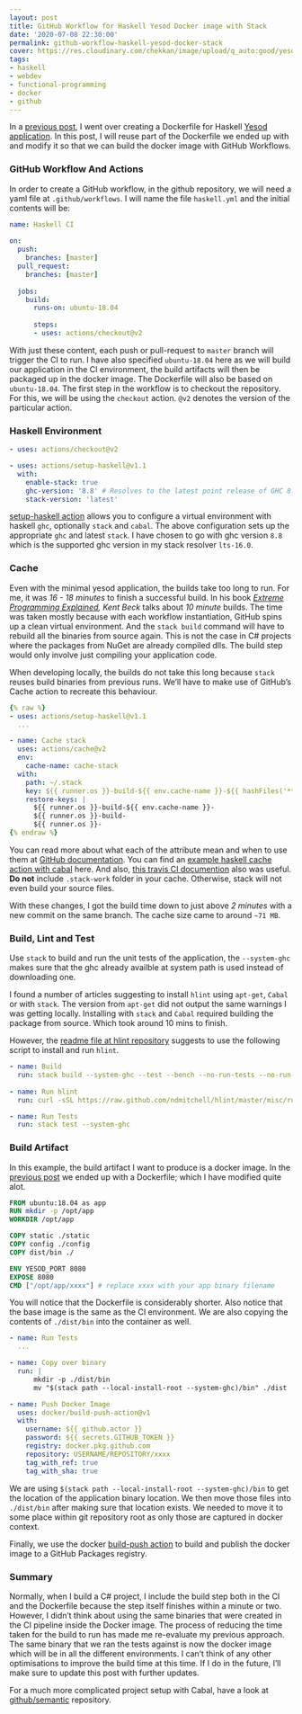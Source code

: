 ```yaml
---
layout: post
title: GitHub Workflow for Haskell Yesod Docker image with Stack
date: '2020-07-08 22:30:00'
permalink: github-workflow-haskell-yesod-docker-stack
cover: https://res.cloudinary.com/chekkan/image/upload/q_auto:good/yesod-haskell-github--2-.png
tags:
- haskell
- webdev
- functional-programming
- docker
- github
---
```


In a [previous post][], I went over creating a Dockerfile for Haskell
[Yesod application][]. In this post, I will reuse part of the Dockerfile we
ended up with and modify it so that we can build the docker image with GitHub
Workflows.

### GitHub Workflow And Actions

In order to create a GitHub workflow, in the github repository, we will need a
yaml file at `.github/workflows`. I will name the file `haskell.yml` and the
initial contents will be:

```yaml
name: Haskell CI
    
on:
  push:
    branches: [master]
  pull_request:
    branches: [master]
    
  jobs:
    build:
      runs-on: ubuntu-18.04
    
      steps:
      - uses: actions/checkout@v2
```

With just these content, each push or pull-request to `master` branch will
trigger the CI to run. I have also specified `ubuntu-18.04` here as we will
build our application in the CI environment, the build artifacts will then be
packaged up in the docker image. The Dockerfile will also be based on
`ubuntu-18.04`. The first step in the workflow is to checkout the repository.
For this, we will be using the `checkout` action. `@v2` denotes
the version of the particular action.

### Haskell Environment

```yaml
- uses: actions/checkout@v2

- uses: actions/setup-haskell@v1.1
  with:
    enable-stack: true
    ghc-version: '8.8' # Resolves to the latest point release of GHC 8.8
    stack-version: 'latest'
```

[setup-haskell action][] allows you to configure a virtual environment with
haskell `ghc`, optionally `stack` and `cabal`. The above configuration sets up
the appropriate `ghc` and latest `stack`. I have chosen to go with ghc version
`8.8` which is the supported ghc version in my stack resolver `lts-16.0`.

### Cache

Even with the minimal yesod application, the builds take too long to run. For
me, it was _16 - 18 minutes_ to finish a successful build. In his book 
_[Extreme Programming Explained], Kent Beck_ talks about _10 minute_ builds.
The time was taken mostly because with each workflow instantiation, GitHub
spins up a clean virtual environment. And the `stack build` command will have
to rebuild all the binaries from source again. This is not the case in C#
projects where the packages from NuGet are already compiled dlls. The build
step would only involve just compiling your application code.

When developing locally, the builds do not take this long because `stack`
reuses build binaries from previous runs. We’ll have to make use of GitHub’s
Cache action to recreate this behaviour.

```yaml
{% raw %}
- uses: actions/setup-haskell@v1.1
  ...

- name: Cache stack
  uses: actions/cache@v2
  env:
    cache-name: cache-stack
  with:
    path: ~/.stack
    key: ${{ runner.os }}-build-${{ env.cache-name }}-${{ hashFiles('**/stack.yaml.lock') }}
    restore-keys: |
      ${{ runner.os }}-build-${{ env.cache-name }}-
      ${{ runner.os }}-build-
      ${{ runner.os }}-
{% endraw %}
```

You can read more about what each of the attribute mean and when to use them at
[GitHub documentation][]. You can find an
[example haskell cache action with cabal][] here. And also,
[this travis CI documention][] also was useful. **Do not** include
`.stack-work` folder in your cache. Otherwise, stack will not even build your
source files.

With these changes, I got the build time down to just above _2 minutes_ with a
new commit on the same branch. The cache size came to around `~71 MB`.

### Build, Lint and Test

Use `stack` to build and run the unit tests of the application, the
`--system-ghc` makes sure that the ghc already availble at system path is used
instead of downloading one.

I found a number of articles suggesting to install `hlint` using `apt-get`,
`Cabal` or with `stack`. The version from `apt-get` did not output the same
warnings I was getting locally. Installing with `stack` and `Cabal` required
building the package from source. Which took around 10 mins to finish.

However, the [readme file at hlint repository][] suggests to use the following
script to install and run `hlint`.

```yaml
- name: Build
  run: stack build --system-ghc --test --bench --no-run-tests --no-run-benchmarks
  
- name: Run hlint
  run: curl -sSL https://raw.github.com/ndmitchell/hlint/master/misc/run.sh | sh -s .

- name: Run Tests
  run: stack test --system-ghc
```

### Build Artifact

In this example, the build artifact I want to produce is a docker image. In the
[previous post][] we ended up with a Dockerfile; which I have modified quite
alot.

```Dockerfile
FROM ubuntu:18.04 as app
RUN mkdir -p /opt/app
WORKDIR /opt/app

COPY static ./static
COPY config ./config
COPY dist/bin ./

ENV YESOD_PORT 8080
EXPOSE 8080
CMD ["/opt/app/xxxx"] # replace xxxx with your app binary filename
```

You will notice that the Dockerfile is considerably shorter. Also notice that
the base image is the same as the CI environment. We are also copying the
contents of `./dist/bin` into the container as well.

```yaml
- name: Run Tests
  ...

- name: Copy over binary
  run: |
      mkdir -p ./dist/bin
      mv "$(stack path --local-install-root --system-ghc)/bin" ./dist

- name: Push Docker Image
  uses: docker/build-push-action@v1
  with:
    username: ${{ github.actor }}
    password: ${{ secrets.GITHUB_TOKEN }}
    registry: docker.pkg.github.com
    repository: USERNAME/REPOSITORY/xxxx
    tag_with_ref: true
    tag_with_sha: true
```

We are using `$(stack path --local-install-root --system-ghc)/bin` to get the
location of the application binary location. We then move those files into
`./dist/bin` after making sure that location exists. We needed to move it to
some place within git repository root as only those are captured in docker 
context.

Finally, we use the docker [build-push action][] to build and publish the
docker image to a GitHub Packages registry.

### Summary

Normally, when I build a C# project, I include the build step both in the CI
and the Dockerfile because the step itself finishes within a minute or two.
However, I didn’t think about using the same binaries that were created in the
CI pipeline inside the Docker image. The process of reducing the time taken for
the build to run has made me re-evaluate my previous approach. The same binary
that we ran the tests against is now the docker image which will be in all the
different environments. I can’t think of any other optimisations to improve the
build time at this time. If I do in the future, I’ll make sure to update this
post with further updates.

For a much more complicated project setup with Cabal, have a look at
[github/semantic][] repository.

[previous post]: <{% post_url 2020-06-27-haskell-yesod-web-app-in-docker %}>
[Yesod application]: <https://www.yesodweb.com/>
[setup-haskell action]: <https://github.com/actions/setup-haskell>
[Extreme Programming Explained]: <https://www.goodreads.com/book/show/67833.Extreme_Programming_Explained>
[GitHub documentation]: <https://help.github.com/en/actions/configuring-and-managing-workflows/caching-dependencies-to-speed-up-workflows>
[example haskell cache action with cabal]: <https://github.com/actions/cache/blob/master/examples.md#haskell---cabal>
[this travis CI documention]: <https://docs.haskellstack.org/en/stable/travis_ci/#container-infrastructure>
[readme file at hlint repository]: <https://github.com/ndmitchell/hlint#running-with-continuous-integration>
[build-push action]: <https://github.com/marketplace/actions/build-and-push-docker-images>
[github/semantic]: <https://github.com/github/semantic/blob/master/.github/workflows/haskell.yml>


